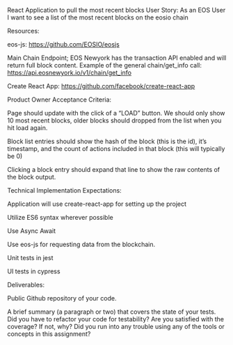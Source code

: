 React Application to pull the most recent blocks
User Story: As an EOS User I want to see a list of the most recent blocks on the eosio chain


Resources:

eos-js: https://github.com/EOSIO/eosjs 

Main Chain Endpoint; EOS Newyork has the transaction API enabled and will return full block content.  Example of the general chain/get_info call: https://api.eosnewyork.io/v1/chain/get_info

Create React App: https://github.com/facebook/create-react-app


Product Owner Acceptance Criteria:

Page should update with the click of a “LOAD” button.  We should only show 10 most recent blocks, older blocks should dropped from the list when you hit load again.

Block list entries should show the hash of the block (this is the id), it’s timestamp, and the count of actions included in that block (this will typically be 0)

Clicking a block entry should expand that line to show the raw contents of the block output.


Technical Implementation Expectations:

Application will use create-react-app for setting up the project

Utilize ES6 syntax wherever possible

Use Async Await

Use eos-js for requesting data from the blockchain.

Unit tests in jest

UI tests in cypress


Deliverables:

Public Github repository of your code.

A brief summary (a paragraph or two) that covers the state of your tests.  Did you have to refactor your code for testability?  Are you satisfied with the coverage?  If not, why?  Did you run into any trouble using any of the tools or concepts in this assignment?
